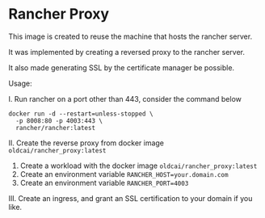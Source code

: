 # Rancher Proxy

This image is created to reuse the machine that hosts the rancher server.

It was implemented by creating a reversed proxy to the rancher server.

It also made generating SSL by the certificate manager be possible.

Usage:

I. Run rancher on a port other than 443, consider the command below

```
docker run -d --restart=unless-stopped \
  -p 8008:80 -p 4003:443 \
  rancher/rancher:latest
```

II. Create the reverse proxy from docker image `oldcai/rancher_proxy:latest`

1. Create a workload with the docker image `oldcai/rancher_proxy:latest`
2. Create an environment variable `RANCHER_HOST=your.domain.com`
3. Create an environment variable `RANCHER_PORT=4003`

III. Create an ingress, and grant an SSL certification to your domain if you like.